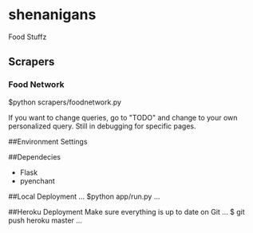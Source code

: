 # shenanigans
Food Stuffz 

## Scrapers
### Food Network 
$python scrapers/foodnetwork.py 

If you want to change queries, go to "TODO" and change to your own personalized query. 
Still in debugging for specific pages.

##Environment Settings


##Dependecies 
- Flask 
- pyenchant 

##Local Deployment 
...
$python app/run.py
...

##Heroku Deployment
Make sure everything is up to date on Git
...
$ git push heroku master 
...





